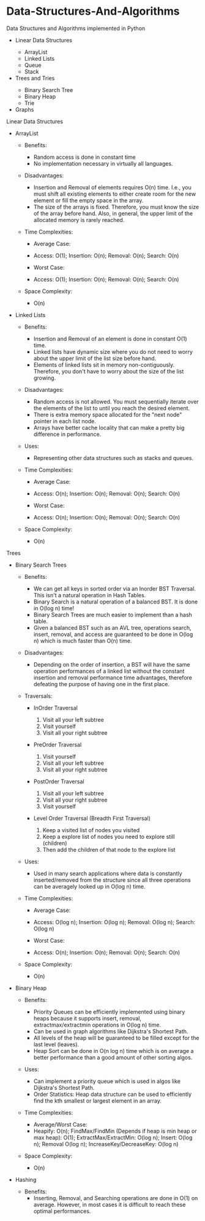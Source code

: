 # Data-Structures-And-Algorithms
Data Structures and Algorithms implemented in Python

<ul>
<li>Linear Data Structures</li>
  <ul>
    <li>ArrayList</li>
    <li>Linked Lists</li>
    <li>Queue</li>
    <li>Stack</li>
  </ul>
<li>Trees and Tries</li>
  <ul>
    <li>Binary Search Tree</li>
    <li>Binary Heap</li>
    <li>Trie</li>
  </ul>
<li>Graphs</li>
</ul>


Linear Data Structures
- ArrayList
    
  - Benefits:
    - Random access is done in constant time
    - No implementation necessary in virtually all languages.
    
  - Disadvantages:
    - Insertion and Removal of elements requires O(n) time. I.e., you must shift all existing elements to either create room for the         new element or fill the empty space in the array.
    - The size of the arrays is fixed. Therefore, you must know the size of the array before hand. Also, in general, the upper limit         of the allocated memory is rarely reached.
    
  - Time Complexities:
    - Average Case:
    - Access: O(1); Insertion: O(n); Removal: O(n); Search: O(n)
      
    - Worst Case:
    - Access: O(1); Insertion: O(n); Removal: O(n); Search: O(n)
    
  - Space Complexity:
    - O(n)
      
- Linked Lists

  - Benefits: 
    - Insertion and Removal of an element is done in constant O(1) time. 
    - Linked lists have dynamic size where you do not need to worry about the upper limit of the list size before hand.
    - Elements of linked lists sit in memory non-contiguously. Therefore, you don't have to worry about the size of the list growing.
  
  - Disadvantages:
    - Random access is not allowed. You must sequentially iterate over the elements of the list to until you reach the desired element.
    - There is extra memory space allocated for the "next node" pointer in each list node.
    - Arrays have better cache locality that can make a pretty big difference in performance.
  
  - Uses:
    - Representing other data structures such as stacks and queues.
  
  - Time Complexities:
    - Average Case:
    - Access: O(n); Insertion: O(n); Removal: O(n); Search: O(n)
    
    - Worst Case:
    - Access: O(n); Insertion: O(n); Removal: O(n); Search: O(n)
  
  - Space Complexity:
    - O(n)

Trees
- Binary Search Trees
  
  - Benefits:
    - We can get all keys in sorted order via an Inorder BST Traversal. This isn't a natural operation in Hash Tables.
    - Binary Search is a natural operation of a balanced BST. It is done in O(log n) time! 
    - Binary Search Trees are much easier to implement than a hash table. 
    - Given a balanced BST such as an AVL tree, operations search, insert, removal, and access are guaranteed to be done in O(log n) 
      which is much faster than O(n) time.
  
  - Disadvantages:
    - Depending on the order of insertion, a BST will have the same operation performances of a linked list without the constant             insertion and removal performance time advantages, therefore defeating the purpose of having one in the first place. 
  
  - Traversals:
    - InOrder Traversal
      1.  Visit all your left subtree
      2.  Visit yourself
      3.  Visit all your right subtree
      
    - PreOrder Traversal
      1.  Visit yourself
      2.  Visit all your left subtree
      3.  Visit all your right subtree
    
    - PostOrder Traversal
      1.  Visit all your left subtree
      2.  Visit all your right subtree
      3.  Visit yourself
    
    - Level Order Traversal (Breadth First Traversal)
      1.  Keep a visited list of nodes you visited
      2.  Keep a explore list of nodes you need to explore still (children)
      3.  Then add the children of that node to the explore list
  
  - Uses:
    - Used in many search applications where data is constantly inserted/removed from the structure since all three operations can be       averagely looked up in O(log n) time.

  - Time Complexities:
    - Average Case:
    - Access: O(log n); Insertion: O(log n); Removal: O(log n); Search: O(log n)
    
    - Worst Case:
    - Access: O(n); Insertion: O(n); Removal: O(n); Search: O(n)
  
  - Space Complexity:
    - O(n)

- Binary Heap
  
  - Benefits:
    - Priority Queues can be efficiently implemented using binary heaps because it supports insert, removal, extractmax/extractmin          operations in O(log n) time.
    - Can be used in graph algorithms like Dijkstra's Shortest Path.
    - All levels of the heap will be guaranteed to be filled except for the last level (leaves).
    - Heap Sort can be done in O(n log n) time which is on average a better performance than a good amount of other sorting algos.
  
  - Uses:
    - Can implement a priority queue which is used in algos like Dijkstra's Shortest Path.
    - Order Statistics: Heap data structure can be used to efficiently find the kth smallest or largest element in an array.

  - Time Complexities:
    - Average/Worst Case:
    - Heapify: O(n); FindMax/FindMin (Depends if heap is min heap or max heap): O(1); ExtractMax/ExtractMin: O(log n); Insert: O(log        n); Removal O(log n); IncreaseKey/DecreaseKey: O(log n)

  - Space Complexity:
    - O(n)

- Hashing
  
  - Benefits:
    - Inserting, Removal, and Searching operations are done in O(1) on average. However, in most cases it is difficult to reach these        optimal performances.
